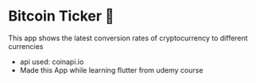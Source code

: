 
# Bitcoin Ticker 🤑
This app shows the latest conversion rates of cryptocurrency to different currencies 

- api used: coinapi.io
- Made this App while learning flutter from udemy course
